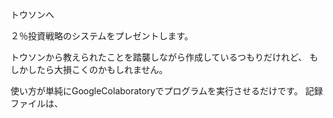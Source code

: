 トウソンへ

２％投資戦略のシステムをプレゼントします。

トウソンから教えられたことを踏襲しながら作成しているつもりだけれど、
もしかしたら大損こくのかもしれません。

使い方が単純にGoogleColaboratoryでプログラムを実行させるだけです。
記録ファイルは、
